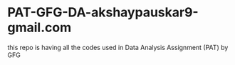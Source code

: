 # PAT-GFG-DA-akshaypauskar9-gmail.com
this repo is having all the codes used in Data Analysis Assignment (PAT) by GFG
